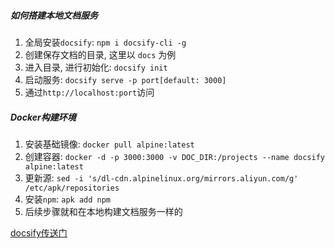 ##### 如何搭建本地文档服务
1. 全局安装`docsify`: `npm i docsify-cli -g`
2. 创建保存文档的目录, 这里以 `docs` 为例
3. 进入目录, 进行初始化: `docsify init`
4. 启动服务: `docsify serve -p port[default: 3000]`
5. 通过`http://localhost:port`访问

##### Docker构建环境
1. 安装基础镜像: `docker pull alpine:latest`
2. 创建容器: `docker -d -p 3000:3000 -v DOC_DIR:/projects --name docsify alpine:latest`
3. 更新源: `sed -i 's/dl-cdn.alpinelinux.org/mirrors.aliyun.com/g' /etc/apk/repositories`
4. 安装`npm`: `apk add npm`
5. 后续步骤就和在本地构建文档服务一样的

[docsify传送门](https://docsify.js.org/#/zh-cn/)